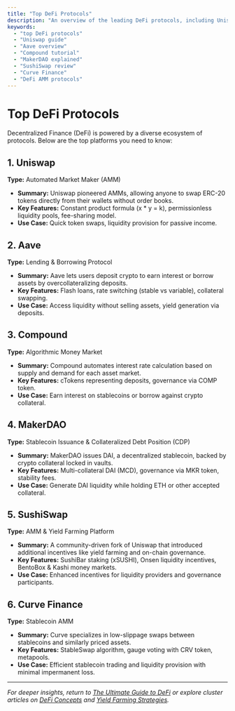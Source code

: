 ```yaml
---
title: "Top DeFi Protocols"
description: "An overview of the leading DeFi protocols, including Uniswap, Aave, Compound, MakerDAO, SushiSwap, and Curve, with use cases and key features."
keywords:
  - "top DeFi protocols"
  - "Uniswap guide"
  - "Aave overview"
  - "Compound tutorial"
  - "MakerDAO explained"
  - "SushiSwap review"
  - "Curve Finance"
  - "DeFi AMM protocols"
---
```


# Top DeFi Protocols

Decentralized Finance (DeFi) is powered by a diverse ecosystem of protocols. Below are the top platforms you need to know:

## 1. Uniswap
**Type:** Automated Market Maker (AMM)

- **Summary:** Uniswap pioneered AMMs, allowing anyone to swap ERC-20 tokens directly from their wallets without order books.
- **Key Features:** Constant product formula (x * y = k), permissionless liquidity pools, fee-sharing model.
- **Use Case:** Quick token swaps, liquidity provision for passive income.

## 2. Aave
**Type:** Lending & Borrowing Protocol

- **Summary:** Aave lets users deposit crypto to earn interest or borrow assets by overcollateralizing deposits.
- **Key Features:** Flash loans, rate switching (stable vs variable), collateral swapping.
- **Use Case:** Access liquidity without selling assets, yield generation via deposits.

## 3. Compound
**Type:** Algorithmic Money Market

- **Summary:** Compound automates interest rate calculation based on supply and demand for each asset market.
- **Key Features:** cTokens representing deposits, governance via COMP token.
- **Use Case:** Earn interest on stablecoins or borrow against crypto collateral.

## 4. MakerDAO
**Type:** Stablecoin Issuance & Collateralized Debt Position (CDP)

- **Summary:** MakerDAO issues DAI, a decentralized stablecoin, backed by crypto collateral locked in vaults.
- **Key Features:** Multi-collateral DAI (MCD), governance via MKR token, stability fees.
- **Use Case:** Generate DAI liquidity while holding ETH or other accepted collateral.

## 5. SushiSwap
**Type:** AMM & Yield Farming Platform

- **Summary:** A community-driven fork of Uniswap that introduced additional incentives like yield farming and on-chain governance.
- **Key Features:** SushiBar staking (xSUSHI), Onsen liquidity incentives, BentoBox & Kashi money markets.
- **Use Case:** Enhanced incentives for liquidity providers and governance participants.

## 6. Curve Finance
**Type:** Stablecoin AMM

- **Summary:** Curve specializes in low-slippage swaps between stablecoins and similarly priced assets.
- **Key Features:** StableSwap algorithm, gauge voting with CRV token, metapools.
- **Use Case:** Efficient stablecoin trading and liquidity provision with minimal impermanent loss.

---

_For deeper insights, return to [The Ultimate Guide to DeFi](/defi/) or explore cluster articles on [DeFi Concepts](/defi/key-defi-concepts/) and [Yield Farming Strategies](/defi/yield-farming-strategies/)._